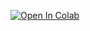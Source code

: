 [![Open In Colab](https://colab.research.google.com/assets/colab-badge.svg)](https://github.com/nandyc/rag_basic/blob/main/rag-basic.ipynb)
